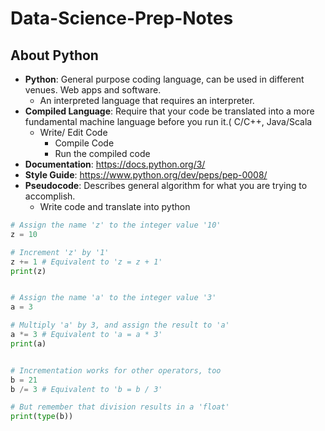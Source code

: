 # Data-Science-Prep-Notes

## About Python
* **Python**: General purpose coding language, can be used in different venues. Web apps and software. 
  * An interpreted language that requires an interpreter.
* **Compiled Language**: Require that your code be translated into a more fundamental machine language before you run it.( C/C++, Java/Scala
  * Write/ Edit Code
	* Compile Code
	* Run the compiled code
* **Documentation**: https://docs.python.org/3/
* **Style Guide**: https://www.python.org/dev/peps/pep-0008/
* **Pseudocode**: Describes general algorithm for what you are trying to accomplish. 
  * Write code and translate into python



```python
# Assign the name 'z' to the integer value '10'
z = 10

# Increment 'z' by '1'
z += 1 # Equivalent to 'z = z + 1'
print(z)


# Assign the name 'a' to the integer value '3'
a = 3

# Multiply 'a' by 3, and assign the result to 'a'
a *= 3 # Equivalent to 'a = a * 3'
print(a)


# Incrementation works for other operators, too
b = 21
b /= 3 # Equivalent to 'b = b / 3'

# But remember that division results in a 'float'
print(type(b))
```
